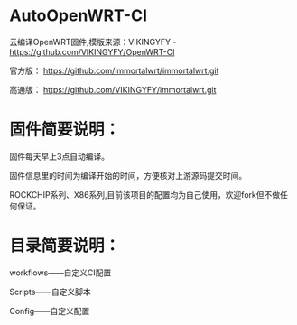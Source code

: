 # AutoOpenWRT-CI
云编译OpenWRT固件,模版来源：VIKINGYFY - https://github.com/VIKINGYFY/OpenWRT-CI

官方版：
https://github.com/immortalwrt/immortalwrt.git

高通版：
https://github.com/VIKINGYFY/immortalwrt.git

# 固件简要说明：

固件每天早上3点自动编译。

固件信息里的时间为编译开始的时间，方便核对上游源码提交时间。

ROCKCHIP系列、X86系列,目前该项目的配置均为自己使用，欢迎fork但不做任何保证。

# 目录简要说明：

workflows——自定义CI配置

Scripts——自定义脚本

Config——自定义配置
